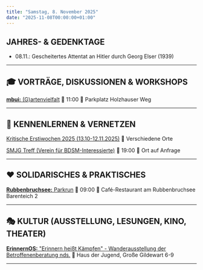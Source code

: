 ```yaml
---
title: "Samstag, 8. November 2025"
date: "2025-11-08T00:00:00+01:00"
---
```


## JAHRES- & GEDENKTAGE

* 08.11.: Gescheitertes Attentat an Hitler durch Georg Elser (1939)
***

## 🎓 VORTRÄGE, DISKUSSIONEN & WORKSHOPS

[**mbui:** (G)artenvielfalt](https://www.instagram.com/mbui_osnabrueck/)
📅 11:00 📍 Parkplatz Holzhauser Weg

***

## 👋 KENNENLERNEN & VERNETZEN

[Kritische Erstiwochen 2025 (13.10-12.11.2025)](https://kleinestrolche.wordpress.com/wp-content/uploads/2025/10/erstiheft_148x148mm_2025_web.pdf)
📍 Verschiedene Orte

[SMJG Treff (Verein für BDSM-Interessierte)](https://smjg.org/treffs/osnabrueck/)
📅 19:00 📍 Ort auf Anfrage

***

## ❤️ SOLIDARISCHES & PRAKTISCHES

[**Rubbenbruchsee:** Parkrun](http://www.parkrun.com.de/rubbenbruchsee/)
📅 09:00 📍 Café-Restaurant am Rubbenbruchsee Barenteich 2

***

## 🎭 KULTUR (AUSSTELLUNG, LESUNGEN, KINO, THEATER)

[**ErinnernOS:** "Erinnern heißt Kämpfen" - Wanderausstellung der Betroffenenberatung nds.](https://www.instagram.com/erinnern_os/p/DPlDgd-gZqb/)
📍 Haus der Jugend, Große Gildewart 6-9

***
